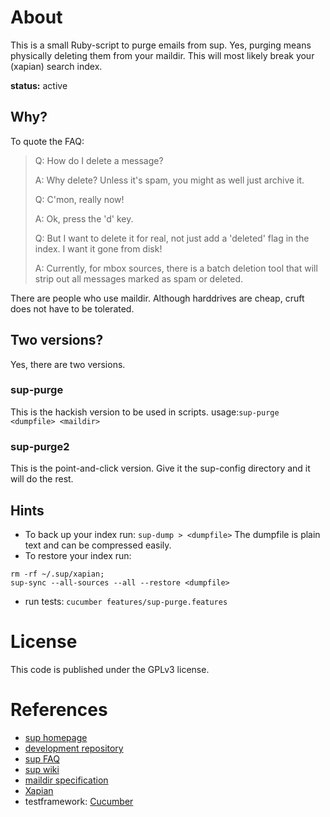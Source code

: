 # About
This is a small Ruby-script to purge emails from sup.
Yes, purging means physically deleting them from your
maildir. This will most likely break your (xapian)
search index.

**status:** active

## Why?
To quote the FAQ:

>Q: How do I delete a message?
>
>A: Why delete? Unless it's spam, you might as well just archive it.
>
>Q: C'mon, really now!
>
>A: Ok, press the 'd' key.
>
>Q: But I want to delete it for real, not just add a 'deleted' flag in
>   the index. I want it gone from disk!
>
>A: Currently, for mbox sources, there is a batch deletion tool that
>   will strip out all messages marked as spam or deleted.

There are people who use maildir. Although harddrives are cheap,
cruft does not have to be tolerated.

## Two versions?
Yes, there are two versions.

### sup-purge
This is the hackish version to be used in scripts.
usage:```sup-purge <dumpfile> <maildir>```


### sup-purge2
This is the point-and-click version. Give it the sup-config directory and it will do the rest.

## Hints
* To back up your index run: 
```sup-dump > <dumpfile>```
   The dumpfile is plain text and can be compressed easily.
* To restore your index run:
```
rm -rf ~/.sup/xapian;
sup-sync --all-sources --all --restore <dumpfile>
```
* run tests: ```cucumber features/sup-purge.features```

# License
This code is published under the GPLv3 license.

# References
* [sup homepage](http://sup.rubyforge.org/)
* [development repository](http://gitorious.org/projects/sup)
* [sup FAQ](http://sup.rubyforge.org/FAQ.txt)
* [sup wiki](http://sup.rubyforge.org/wiki/wiki.pl)
* [maildir specification](http://cr.yp.to/proto/maildir.html)
* [Xapian](http://xapian.org/)
* testframework: [Cucumber](http://cukes.info/)
